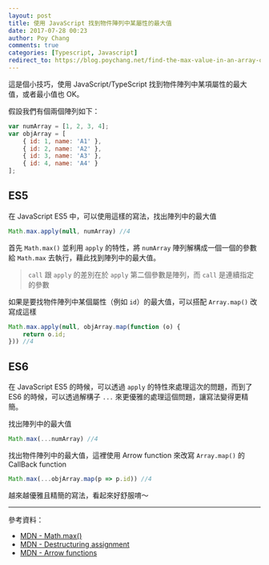 ```yaml
---
layout: post
title: 使用 JavaScript 找到物件陣列中某屬性的最大值
date: 2017-07-28 00:23
author: Poy Chang
comments: true
categories: [Typescript, Javascript]
redirect_to: https://blog.poychang.net/find-the-max-value-in-an-array-of-objects/
---
```


這是個小技巧，使用 JavaScript/TypeScript 找到物件陣列中某項屬性的最大值，或者最小值也 OK。

假設我們有個兩個陣列如下：

```javascript
var numArray = [1, 2, 3, 4];
var objArray = [
    { id: 1, name: 'A1' },
    { id: 2, name: 'A2' },
    { id: 3, name: 'A3' },
    { id: 4, name: 'A4' }
];
```

## ES5

在 JavaScript ES5 中，可以使用這樣的寫法，找出陣列中的最大值

```javascript
Math.max.apply(null, numArray) //4
```

首先 `Math.max()` 並利用 `apply` 的特性，將 `numArray` 陣列解構成一個一個的參數給 `Math.max` 去執行，藉此找到陣列中的最大值。

>`call` 跟 `apply` 的差別在於 `apply` 第二個參數是陣列，而 `call` 是連續指定的參數

如果是要找物件陣列中某個屬性（例如 `id`）的最大值，可以搭配 `Array.map()` 改寫成這樣

```javascript
Math.max.apply(null, objArray.map(function (o) {
    return o.id;
})) //4
```

## ES6

在 JavaScript ES5 的時候，可以透過 `apply` 的特性來處理這次的問題，而到了 ES6 的時候，可以透過解構子 `...` 來更優雅的處理這個問題，讓寫法變得更精簡。

找出陣列中的最大值

```javascript
Math.max(...numArray) //4
```

找出物件陣列中的最大值，這裡使用 Arrow function 來改寫 `Array.map()` 的 CallBack function

```javascript
Math.max(...objArray.map(p => p.id)) //4
```

越來越優雅且精簡的寫法，看起來好舒服唷～

----------

參考資料：

* [MDN - Math.max()](https://developer.mozilla.org/en-US/docs/Web/JavaScript/Reference/Global_Objects/Math/max#Examples)
* [MDN - Destructuring assignment](https://developer.mozilla.org/en-US/docs/Web/JavaScript/Reference/Operators/Destructuring_assignment)
* [MDN - Arrow functions](https://developer.mozilla.org/en-US/docs/Web/JavaScript/Reference/Functions/Arrow_functions)